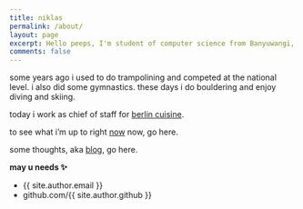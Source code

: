 ```yaml
---
title: niklas
permalink: /about/
layout: page
excerpt: Hello peeps, I'm student of computer science from Banyuwangi, living in Jogjakarta. This blog for documentation about my programming journey, running on jekyll, hosting on netlify and using my own simple theme.
comments: false
---
```


some years ago i used to do trampolining and competed at the national level. i also did some gymnastics. these days i do bouldering and enjoy diving and skiing.

today i work as chief of staff for <a href="https://www.berlin-cuisine.com/" target="_blank" rel="noopener">berlin cuisine</a>.

to see what i’m up to right [now](/now) now, go here.

some thoughts, aka [blog](https://niklasbabel.com/blog/), go here.

**may u needs ✨**

- {{ site.author.email }}
- github.com/{{ site.author.github }}